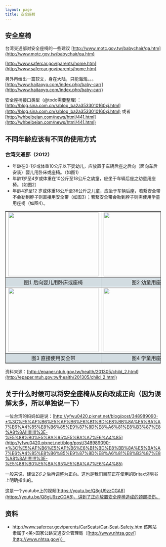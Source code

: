 ```yaml
---
layout: page
title: 安全座椅
---
```


## 安全座椅

台湾交通部对安全座椅的一些建议
[http://www.motc.gov.tw/babychair/qa.htm](http://www.motc.gov.tw/babychair/qa.htm)

[http://www.safercar.gov/parents/home.htm](http://www.safercar.gov/parents/home.htm)

另外再给出一篇软文，身在大陆，只能海淘。。。 [http://www.haitaoyp.com/index.php/baby-car/](http://www.haitaoyp.com/index.php/baby-car/)

安全座椅接口类型（@todo需要整理）：[http://blog.sina.com.cn/s/blog_ba2a3533010160xj.html](http://blog.sina.com.cn/s/blog_ba2a3533010160xj.html) 或者 [http://whbeibeian.com/news/html/441.html](http://whbeibeian.com/news/html/441.html)


## 不同年龄应该有不同的使用方式

### 台湾交通部（2012）

- 年龄在0-1岁或体重10公斤以下婴幼儿，应放置于车辆后座之后向（面向车后安装）婴儿用卧床或座椅。（如图1）
- 年龄1岁至4岁或体重在10公斤至18公斤之幼童，应坐于车辆后座之幼童用座椅。（如图2）
- 年龄4岁至12 岁或体重18公斤至36公斤之儿童，应坐于车辆后座，若繫安全带不会勒到脖子则直接用安全带（如图3）；若繫安全带会勒到脖子则需使用学童用座椅（如图4）。

<table width="600" border="1" cellpadding="0" cellspacing="0">
  <tbody><tr>
    <td><img src="http://epaper.ntuh.gov.tw/health/201305/images/child_2_1.jpg" alt=" " width="292" height="207" border="0"></td>
    <td><img src="http://epaper.ntuh.gov.tw/health/201305/images/child_2_2.jpg" alt=" " width="292" height="207" border="0"></td>
  </tr>
  <tr class="pic_note">
    <td bgcolor="#D2DCE1" align="center">图1 后向婴儿用卧床或座椅</td>
    <td bgcolor="#D2DCE1" align="center">图2 幼童用座椅</td>
  </tr>
  <tr>
    <td><img src="http://epaper.ntuh.gov.tw/health/201305/images/child_2_3.jpg" alt=" " width="292" height="207" border="0"></td>
    <td><img src="http://epaper.ntuh.gov.tw/health/201305/images/child_2_4.jpg" alt=" " width="292" height="207" border="0"></td>
  </tr>
  <tr>
    <td bgcolor="#D2DCE1" align="center"><span class="pic_note">图3 直接使用安全带</span></td>
    <td bgcolor="#D2DCE1" align="center"><span class="pic_note">图4 学童用座椅</span></td>
  </tr>
</tbody></table>

资料来源：[http://epaper.ntuh.gov.tw/health/201305/child_2.html](http://epaper.ntuh.gov.tw/health/201305/child_2.html)

## 关于什么时候可以将安全座椅从反向改成正向（因为误解太多，所以单独说一下）

一位台湾的妈妈如是说：[http://yfwu0420.pixnet.net/blog/post/348989090-*%3C%E5%AF%B6%E5%AF%B6%E6%B1%BD%E8%BB%8A%E5%BA%A7%E6%A4%85%E8%B6%85%E9%87%8D%E8%A6%81%E8%B3%87%E8%A8%8A!!!!!!!!!%3E-%E5%88%B0%E5%BA%95%E5%BA%A7%E6%A4%85](http://yfwu0420.pixnet.net/blog/post/348989090-*%3C%E5%AF%B6%E5%AF%B6%E6%B1%BD%E8%BB%8A%E5%BA%A7%E6%A4%85%E8%B6%85%E9%87%8D%E8%A6%81%E8%B3%87%E8%A8%8A!!!!!!!!!%3E-%E5%88%B0%E5%BA%95%E5%BA%A7%E6%A4%85)

一般来说，建议2岁之后再调整为正向。这也是我们目前正在使用的Britax说明书上明确指出的。

这是一个youtube上的视频[https://youtu.be/Q8gU9zzCGA8](https://youtu.be/Q8gU9zzCGA8)，讲到了正向放置安全座椅造成的颈部损伤。

## 资料

- http://www.safercar.gov/parents/CarSeats/Car-Seat-Safety.htm 该网站隶属于<美>国家公路交通安全管理局（[http://www.nhtsa.gov/](http://www.nhtsa.gov/)）